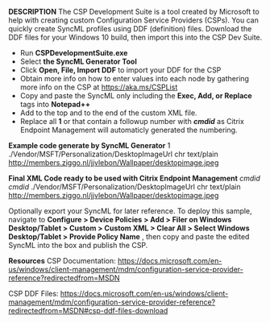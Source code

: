 **DESCRIPTION**
The CSP Development Suite is a tool created by Microsoft to help with creating custom Configuration Service Providers (CSPs). You can quickly create SyncML profiles using DDF (definition) files. Download the DDF files for your Windows 10 build, then import this into the CSP Dev Suite.

- Run **CSPDevelopmentSuite.exe**
- Select **the SyncML Generator Tool**
- Click **Open, File, Import DDF** to import your DDF for the CSP
- Obtain more info on how to enter values into each node by gathering more info on the CSP at https://aka.ms/CSPList
- Copy and paste the SyncML only including the **Exec, Add, or Replace** tags into **Notepad++**
- Add **<Atomic>** to the top and **</Atomic>** to the end of the custom XML file.
- Replace all **<CmdID>1</CmdID>** or that contain a followup number with **<CmdID>_cmdid_</CmdID>** as Citrix Endpoint Management will automaticly generated the numbering.

**Example code generate by SyncML Generator**
<SyncML xmlns="SYNCML:SYNCML1.2">
  <SyncBody>
    <Replace>
      <CmdID>1</CmdID>
      <Item>
        <Target>
          <LocURI>
            ./Vendor/MSFT/Personalization/DesktopImageUrl
          </LocURI>
        </Target>
        <Meta>
          <Format xmlns="syncml:metinf">chr</Format>
          <Type>text/plain</Type>
        </Meta>
        <Data>http://members.ziggo.nl/jjvlebon/Wallpaper/desktopimage.jpeg</Data>
      </Item>
    </Replace>
    <Final/> 
  </SyncBody>
</SyncML>

**Final XML Code ready to be used with Citrix Endpoint Management**
<Atomic>
	<CmdID>_cmdid_</CmdID>
	<Replace>
		<CmdID>_cmdid_</CmdID>
		<!--
		Desktop Image
		Specify a jpg, jpeg or png image to be used as Desktop Image. 
		This setting can take a http or https Url to a remote image to be downloaded, a file Url to a local image.
		Value type is string. Supported operations are Add, Get, Delete, and Replace
		-->
		<Item>
			<Target>
				<LocURI>./Vendor/MSFT/Personalization/DesktopImageUrl</LocURI>
			</Target>
			    <Meta>
					<Format xmlns="syncml:metinf">chr</Format>
						<Type>text/plain</Type>
				</Meta>
					<Data>http://members.ziggo.nl/jjvlebon/Wallpaper/desktopimage.jpeg</Data>
		</Item>
	</Replace>
</Atomic>

Optionally export your SyncML for later reference.
To deploy this sample, navigate to **Configure > Device Policies > Add > Filer on Windows Desktop/Tablet > Custom > Custom XML > Clear All > Select Windows Desktop/Tablet > Provide Policy Name** , then copy and paste the edited SyncML into the box and publish the CSP.

**Resources**
CSP Documentation: https://docs.microsoft.com/en-us/windows/client-management/mdm/configuration-service-provider-reference?redirectedfrom=MSDN

CSP DDF Files: https://docs.microsoft.com/en-us/windows/client-management/mdm/configuration-service-provider-reference?redirectedfrom=MSDN#csp-ddf-files-download
